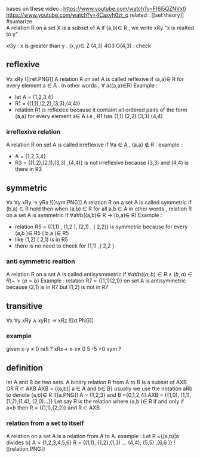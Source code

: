 bases on these video : https://www.youtube.com/watch?v=FI6j5QZNVx0 https://www.youtube.com/watch?v=4Caxyh0zt_o
related : [[set theory]] 
#sumarize  
A relation R on a set X is a subset of A 
if (a,b)$\in$ R , we write xRy
"x is realted to y"


xGy : x is greater than y . (x,y)$\in$ Z 
(4,3) 4G3 G(4,3) : check 

## reflexive 
$\forall$x  xRy 
![[ref.PNG]]
A relation R on set A is called reflexive if (a,a)$\in$ R for every element a $\in$ A . In other words , $\forall$ a((a,a)$\in$R)
Example : 
- let A = {1,2,3,4}
- R1 = {(1,1),(2,2),(3,3),(4,4)} 
- relation R1 is reflexice because it containt all ordered pairs of the form (a,a) for every element a$\in$ A i.e , R1 has (1,1) (2,2) (3,3) (4,4)
### irreflexive relation 
A relation R on set A is called irreflexive if $\forall$a $\in$ A , (a,a) $\notin$ R .
example : 
- A = {1,2,3,4}
- R3  = {(1,2),(2,1),(3,3) ,(4,4)} is not irreflexive because (3,3) and (4,4) is there in R3 

## symmetric 
$\forall$x $\forall$y xRy -> yRx 
![[sym.PNG]]
A relation R on a set A is called symmetric if  (b,a) $\in$ R hold then when (a,b) $\in$ R for all a,b $\in$ A 
in other words , relation R on a set A is symmetric if  $\forall$a$\forall$b((a,b)$\in$ R -> (b,a)$\in$ R)
Example : 
- relation R5 = {(1,1) , (1,2 ), (2,1) , ( 2,2)} is symmetric because for every (a,b )$\in$ R5  ( b,a )$\in$ R5 
- like (1,2) ( 2,1) is in R5 
- there is no need to check for (1,1) ,( 2,2 )
### anti symmetric realtion 
A relation R on a set A is called antisysmmetric if $\forall a \forall b ((a,b) \in R \land (b,a) \in R )->(a=b)$
Example : relation R7 = {(1,1)(2,1)} on set A is antisymmetric because (2,1) is in R7 but (1,2) is not in R7 


## transitive 
$\forall$x $\forall$y xRy $\land$ xyRz -> xRz 
![[d.PNG]]
### example 
given x-y $\neq$ 0 
refl ? xRx-> x-x$\neq$ 0 5 -5 =0 
sym ? 

## definition 
let A and B be two sets. A binary relation R from A to B is a subset of AXB OR R $\subset$ AXB 
AXB  = {(a,b)| a $\in$ A and b$\in$ B}
usually we use the notation aRb to denote (a,b)$\in$ R 
![[a.PNG]]
A = {1,2,3} and B ={0,1,2,4}
AXB = {(1,0), (1,1), (1,2),(1,4), (2,0)...}}
Let say R is the relation where (a,b )$\in$ R if and only if a=b then R = {(1,1),(2,2)} and R $\subset$ AXB 
### relation from a set to itself 
A relation on a set A is a relation from A to A. 
example : Let R  ={(a,b)|a divides b}
A = {1,2,3,4,5,6}
R = {(1,1), {1,2},(1,3) ... (4,4), (5,5) ,(6,6 )}
![[relation.PNG]]




